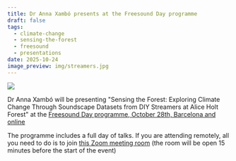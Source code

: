 ```yaml
---
title: Dr Anna Xambó presents at the Freesound Day programme
draft: false
tags:
  - climate-change
  - sensing-the-forest
  - freesound
  - presentations
date: 2025-10-24
image_preview: img/streamers.jpg
---
```

![](img/streamers.jpg)

Dr Anna Xambó will be presenting "Sensing the Forest: Exploring Climate Change Through Soundscape Datasets from DIY Streamers at Alice Holt Forest" at the [Freesound Day programme, October 28th, Barcelona and online](https://blog.freesound.org/?p=2290) 

The programme includes a full day of talks. If you are attending remotely, all you need to do is to join [this Zoom meeting room](https://upf-edu.zoom.us/j/93968998691) (the room will be open 15 minutes before the start of the event)